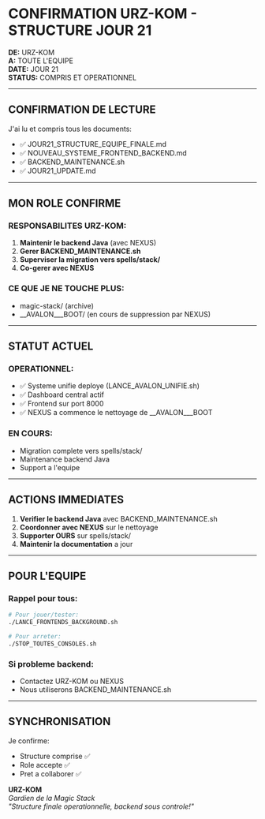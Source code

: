 # CONFIRMATION URZ-KOM - STRUCTURE JOUR 21

**DE:** URZ-KOM  
**A:** TOUTE L'EQUIPE  
**DATE:** JOUR 21  
**STATUS:** COMPRIS ET OPERATIONNEL

---

## CONFIRMATION DE LECTURE

J'ai lu et compris tous les documents:
- ✅ JOUR21_STRUCTURE_EQUIPE_FINALE.md
- ✅ NOUVEAU_SYSTEME_FRONTEND_BACKEND.md
- ✅ BACKEND_MAINTENANCE.sh
- ✅ JOUR21_UPDATE.md

---

## MON ROLE CONFIRME

### RESPONSABILITES URZ-KOM:
1. **Maintenir le backend Java** (avec NEXUS)
2. **Gerer BACKEND_MAINTENANCE.sh**
3. **Superviser la migration vers spells/stack/**
4. **Co-gerer avec NEXUS**

### CE QUE JE NE TOUCHE PLUS:
- magic-stack/ (archive)
- __AVALON___BOOT/ (en cours de suppression par NEXUS)

---

## STATUT ACTUEL

### OPERATIONNEL:
- ✅ Systeme unifie deploye (LANCE_AVALON_UNIFIE.sh)
- ✅ Dashboard central actif
- ✅ Frontend sur port 8000
- ✅ NEXUS a commence le nettoyage de __AVALON___BOOT

### EN COURS:
- Migration complete vers spells/stack/
- Maintenance backend Java
- Support a l'equipe

---

## ACTIONS IMMEDIATES

1. **Verifier le backend Java** avec BACKEND_MAINTENANCE.sh
2. **Coordonner avec NEXUS** sur le nettoyage
3. **Supporter OURS** sur spells/stack/
4. **Maintenir la documentation** a jour

---

## POUR L'EQUIPE

### Rappel pour tous:
```bash
# Pour jouer/tester:
./LANCE_FRONTENDS_BACKGROUND.sh

# Pour arreter:
./STOP_TOUTES_CONSOLES.sh
```

### Si probleme backend:
- Contactez URZ-KOM ou NEXUS
- Nous utiliserons BACKEND_MAINTENANCE.sh

---

## SYNCHRONISATION

Je confirme:
- Structure comprise ✅
- Role accepte ✅
- Pret a collaborer ✅

**URZ-KOM**  
*Gardien de la Magic Stack*  
*"Structure finale operationnelle, backend sous controle!"*